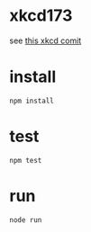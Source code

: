 # xkcd173

see [this xkcd comit](https://xkcd.com/173/)

# install

```npm install```

# test

```npm test```

# run

```node run```
